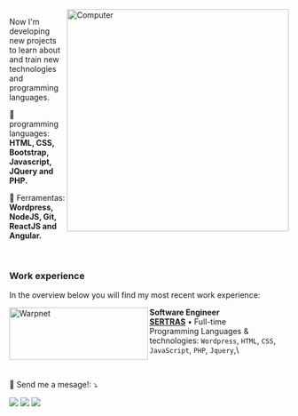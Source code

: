 <img src="https://raw.githubusercontent.com/MicaelliMedeiros/micaellimedeiros/master/image/computer-illustration.png" min-width="400px" max-width="400px" width="400px" align="right" alt="Computer">
<p align="left"> 
    Now I'm developing new projects to learn about and train new technologies and programming languages.
</p>

<p align="left">
  🦄 programming languages: <strong>HTML, CSS, Bootstrap, Javascript, JQuery and PHP.</strong>
</p>

<p align="left">
  💼 Ferramentas: <strong>Wordpress, NodeJS, Git, ReactJS and  Angular.</strong>
</p>
<br/>

### Work experience
In the overview below you will find my most recent work experience:

[<img align="left" height="94px" width="250px" alt="Warpnet" src="https://www.sertras.com/gestao-de-fornecedores/wp-content/uploads/2020/11/Sertras-1080X270-Transparente.png"/>](https://www.sertras.com.br/)

**Software Engineer** \
[**SERTRAS**](https://www.sertras.com.br/) • Full-time \
Programming Languages & technologies: `Wordpress`, `HTML`, `CSS`, `JavaScript`, `PHP`, `Jquery`,\

<br/>




<p align="left">
  💌 Send me a mesage!: ⤵️
</p>

<p align="left">
  <a href="vichosandoval@gmail.com" alt="Gmail">
  <img src="https://img.shields.io/badge/-Gmail-FF0000?style=flat-square&labelColor=FF0000&logo=gmail&logoColor=white&link=LINK-DO-SEU-EMAIL" /></a>

  <a href="https://www.linkedin.com/in/vicente-sandoval-carrasco/" alt="Linkedin">
  <img src="https://img.shields.io/badge/-Linkedin-0e76a8?style=flat-square&logo=Linkedin&logoColor=white&link=LINK-DO-SEU-LINKEDIN" /></a>

  <a href="https://www.facebook.com/vicentegabriel.sandovalcarrasco" alt="Facebook">
  <img src="https://img.shields.io/badge/-Facebook-3b5998?style=flat-square&labelColor=3b5998&logo=facebook&logoColor=white&link=LINK-DO-SEU-FACEBOOK"/></a>

</p>  

